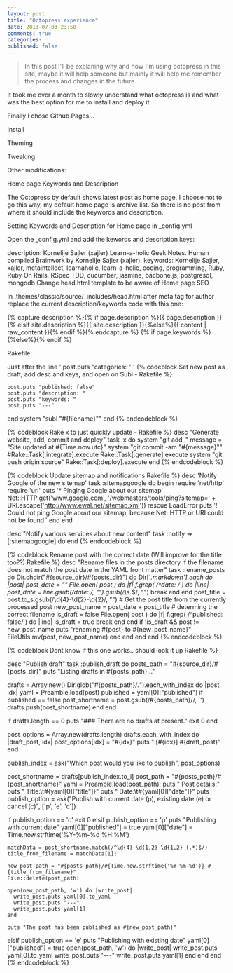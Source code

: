 ```yaml
---
layout: post
title: "Octopress experience"
date: 2013-07-03 23:50
comments: true
categories:
published: false
---
```


> In this post I'll be explaning why and how I'm using octopress in this site, maybe it will help someone but mainly it will help me remember the process and changes in the future.

It took me over a month to slowly understand what octopress is and what was the best option for me to install and deploy it.

Finally I chose Github Pages...

Install

Theming

Tweaking

Other modifications:



Home page Keywords and Description

The Octopress by default shows latest post as home page, I choose not to go this way, my default home page is archive list. So there is no post from where it should include the keywords and description.

Setting Keywords and Description for Home page in _config.yml

Open the _config.yml and add the kewords and description keys:

description: Kornelije Sajler (xajler) Learn-a-holic Geek Notes. Human compiled Brainwork by Kornelije Sajler (xajler).
keywords: Kornelije Sajler, xajler, metaintellect, learnaholic, learn-a-holic, coding, programming, Ruby, Ruby On Rails, RSpec TDD, cucumber, jasmine, bacbone.js, postgresql, mongodb
Change head.html template to be aware of Home page SEO

In .themes/classic/source/_includes/head.html after meta tag for author replace the current description/keywords code with this one:

<meta name="author" content="{{ site.author }}">
{% capture description %}{% if page.description %}{{ page.description }}{% elsif site.description %}{{ site.description }}{%else%}{{ content | raw_content }}{% endif %}{% endcapture %}
<meta name="description" content="{{ description | strip_html | condense_spaces | truncate:150 }}">
{% if page.keywords %}<meta name="keywords" content="{{ page.keywords }}">{%else%}<meta name="keywords" content="{{ site.keywords }}">{% endif %}




Rakefile:

Just after the line ' post.puts "categories: " '
{% codeblock Set new post as draft, add desc and keys, and open on Subl - Rakefile %}

    post.puts "published: false"
    post.puts "description: "
    post.puts "keywords: "
    post.puts "---"
  end
    system "subl \"#{filename}\""
end
{% endcodeblock %}


{% codeblock Rake x to just quickly update - Rakefile %}
desc "Generate website, add, commit and deploy"
task :x do
    system "git add ."
    message = "Site updated at #{Time.now.utc}"
    system "git commit -am \"#{message}\""
    #Rake::Task[:integrate].execute
    Rake::Task[:generate].execute
    system "git push origin source"
    Rake::Task[:deploy].execute
end
{% endcodeblock %}

{% codeblock Update sitemap and notifications Rakefile %}
desc 'Notify Google of the new sitemap'
task :sitemapgoogle do
  begin
    require 'net/http'
    require 'uri'
    puts '* Pinging Google about our sitemap'
    Net::HTTP.get('www.google.com', '/webmasters/tools/ping?sitemap=' + URI.escape('http://www.ewal.net/sitemap.xml'))
  rescue LoadError
    puts '! Could not ping Google about our sitemap, because Net::HTTP or URI could not be found.'
  end
end

desc "Notify various services about new content"
task :notify => [:sitemapgoogle] do
end
{% endcodeblock %}

{% codeblock Rename post with the correct date (Will improve for the title too??) Rakefile %}
desc "Rename files in the posts directory if the filename does not match the post date in the YAML front matter"
task :rename_posts do
  Dir.chdir("#{source_dir}/#{posts_dir}") do
    Dir['*.markdown'].each do |post|
      post_date = ""
      File.open( post ) do |f|
        f.grep( /^date: / ) do |line|
          post_date = line.gsub(/date: /, "").gsub(/\s.*$/, "")
          break
        end
      end
      post_title = post.to_s.gsub(/\d{4}-\d{2}-\d{2}/, "")  # Get the post title from the currently processed post
      new_post_name = post_date + post_title # determing the correct filename
      is_draft = false
      File.open( post ) do |f|
          f.grep( /^published: false/ ) do |line|
            is_draft = true
            break
          end
      end
      if !is_draft && post != new_post_name
          puts "renaming #{post} to #{new_post_name}"
          FileUtils.mv(post, new_post_name)
      end
    end
  end
end
{% endcodeblock %}

{% codeblock Dont know if this one works.. should look it up Rakefile %}

desc "Publish draft"
task :publish_draft do
  posts_path = "#{source_dir}/#{posts_dir}"
  puts "Listing drafts in #{posts_path}..."

  drafts = Array.new()
  Dir.glob("#{posts_path}/*.*").each_with_index do |post, idx|
    yaml = Preamble.load(post)
    published = yaml[0]["published"]
    if published == false
      post_shortname = post.gsub(/#{posts_path}\//, '')
      drafts.push(post_shortname)
    end
  end

  if drafts.length == 0
    puts "### There are no drafts at present."
    exit 0
  end

  post_options = Array.new(drafts.length)
  drafts.each_with_index do |draft_post, idx|
    post_options[idx] = "#{idx}"
    puts "  [#{idx}]  #{draft_post}"
  end

  publish_index = ask("Which post would you like to publish", post_options)

  post_shortname = drafts[publish_index.to_i]
  post_path = "#{posts_path}/#{post_shortname}"
  yaml = Preamble.load(post_path);
  puts "  Post details:"
  puts "    Title:\t#{yaml[0]["title"]}"
  puts "    Date:\t#{yaml[0]["date"]}"
  puts
  publish_option = ask("Publish with current date (p), existing date (e) or cancel (c)", ['p', 'e', 'c'])

  if publish_option == 'c'
    exit 0
  elsif publish_option == 'p'
    puts "Publishing with current date"
    yaml[0]["published"] = true
    yaml[0]["date"] = Time.now.strftime('%Y-%m-%d %H:%M')

    matchData = post_shortname.match(/^\d{4}-\d{1,2}-\d{1,2}-(.*)$/)
    title_from_filename = matchData[1];

    new_post_path = "#{posts_path}/#{Time.now.strftime('%Y-%m-%d')}-#{title_from_filename}"
    File::delete(post_path)

    open(new_post_path, 'w') do |write_post|
      write_post.puts yaml[0].to_yaml
      write_post.puts "---"
      write_post.puts yaml[1]
    end

    puts "The post has been published as #{new_post_path}"

  elsif publish_option == 'e'
    puts "Publishing with existing date"
    yaml[0]["published"] = true
    open(post_path, 'w') do |write_post|
      write_post.puts yaml[0].to_yaml
      write_post.puts "---"
      write_post.puts yaml[1]
    end
  end
end
{% endcodeblock %}
